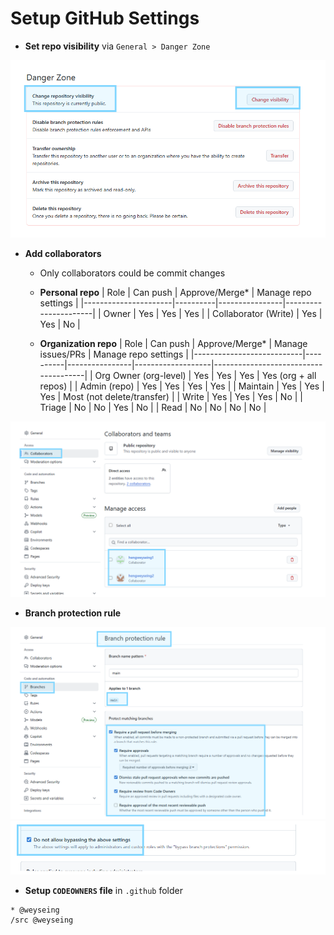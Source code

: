 # Setup GitHub Settings

- **Set repo visibility** via `General > Danger Zone`

![image](./assets/1.PNG)

- **Add collaborators**
    - Only collaborators could be commit changes
    - **Personal repo**
        | Role                 | Can push | Approve/Merge* | Manage repo settings |
        |----------------------|----------|----------------|----------------------|
        | Owner                | Yes      | Yes            | Yes                  |
        | Collaborator (Write) | Yes      | Yes            | No                   |

    - **Organization repo**
        | Role                      | Can push | Approve/Merge* | Manage issues/PRs | Manage repo settings                 |
        |---------------------------|----------|----------------|-------------------|--------------------------------------|
        | Org Owner (org-level)     | Yes      | Yes            | Yes               | Yes (org + all repos)                |
        | Admin (repo)              | Yes      | Yes            | Yes               | Yes                                  |
        | Maintain                  | Yes      | Yes            | Yes               | Most (not delete/transfer)           |
        | Write                     | Yes      | Yes            | Yes               | No                                   |
        | Triage                    | No       | No             | Yes               | No                                   |
        | Read                      | No       | No             | No                | No                                   |


![image](./assets/2.PNG)

- **Branch protection rule**

![image](./assets/3.PNG)
![image](./assets/4.PNG)

- **Setup `CODEOWNERS` file** in `.github` folder
```
* @weyseing
/src @weyseing
```